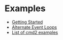# Examples

<!--intro-start-->

- [Getting Started](getting_started.md)
- [Alternate Event Loops](alternate_event_loops.md)
- [List of cmd2 examples](examples.md)

<!--intro-end-->

